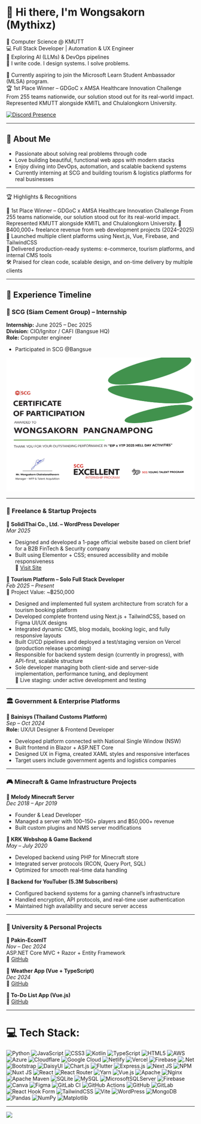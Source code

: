 # 👋 Hi there, I'm Wongsakorn (Mythixz)


🚀 Computer Science @ KMUTT  
💻 Full Stack Developer | Automation & UX Engineer  
🤖 Exploring AI (LLMs) & DevOps pipelines  
📌 I write code. I design systems. I solve problems.  

🎯 Currently aspiring to join the Microsoft Learn Student Ambassador (MLSA) program.  
🏆 1st Place Winner – GDGoC x AMSA Healthcare Innovation Challenge
From 255 teams nationwide, our solution stood out for its real-world impact.
Represented KMUTT alongside KMITL and Chulalongkorn University.


[![Discord Presence](https://lanyard.cnrad.dev/api/661916633958318090)](https://discord.com/users/661916633958318090)


---

## 🧠 About Me

- Passionate about solving real problems through code  
- Love building beautiful, functional web apps with modern stacks  
- Enjoy diving into DevOps, automation, and scalable backend systems  
- Currently interning at SCG and building tourism & logistics platforms for real businesses

---

🏆 Highlights & Recognitions

🥇 1st Place Winner – GDGoC x AMSA Healthcare Innovation Challenge
From 255 teams nationwide, our solution stood out for its real-world impact.
Represented KMUTT alongside KMITL and Chulalongkorn University.
💼 ฿400,000+ freelance revenue from web development projects (2024–2025)  
🚀 Launched multiple client platforms using Next.js, Vue, Firebase, and TailwindCSS  
🧩 Delivered production-ready systems: e-commerce, tourism platforms, and internal CMS tools  
🛠️ Praised for clean code, scalable design, and on-time delivery by multiple clients  

---


## 📌 Experience Timeline

### 🏢 SCG (Siam Cement Group) – Internship 
**Internship:** June 2025 – Dec 2025  
**Division:** CIO/Ignitor / CAFI (Bangsue HQ)  
**Role:** Copmputer engineer
- Participated in SCG @Bangsue

![SCG Certificate](https://raw.githubusercontent.com/Mythixz/Mythixz/main/SCGEIP.png)

---

### 💼 Freelance & Startup Projects

**🔹 SolidiThai Co., Ltd. – WordPress Developer**  
*Mar 2025*  
- Designed and developed a 1-page official website based on client brief for a B2B FinTech & Security company
- Built using Elementor + CSS; ensured accessibility and mobile responsiveness  
🔗 [Visit Site](https://www.solidithai.co.th)

**🔹 Tourism Platform – Solo Full Stack Developer**  
*Feb 2025 – Present*  
💼 Project Value: ~฿250,000
- Designed and implemented full system architecture from scratch for a tourism booking platform
- Developed complete frontend using Next.js + TailwindCSS, based on Figma UI/UX designs
- Integrated dynamic CMS, blog modals, booking logic, and fully responsive layouts
- Built CI/CD pipelines and deployed a test/staging version on Vercel (production release upcoming)
- Responsible for backend system design (currently in progress), with API-first, scalable structure
- Sole developer managing both client-side and server-side implementation, performance tuning, and deployment  
🔗 Live staging: under active development and testing

---

### 🏛️ Government & Enterprise Platforms

**🔹 Bainisys (Thailand Customs Platform)**  
*Sep – Oct 2024*  
**Role:** UX/UI Designer & Frontend Developer  
- Developed platform connected with National Single Window (NSW)  
- Built frontend in Blazor + ASP.NET Core  
- Designed UX in Figma, created XAML styles and responsive interfaces  
- Target users include government agents and logistics companies

---

### 🎮 Minecraft & Game Infrastructure Projects

**🔹 Melody Minecraft Server**  
*Dec 2018 – Apr 2019*  
- Founder & Lead Developer  
- Managed a server with 100–150+ players and ฿50,000+ revenue  
- Built custom plugins and NMS server modifications

**🔹 KRK Webshop & Game Backend**  
*May – July 2020*  
- Developed backend using PHP for Minecraft store  
- Integrated server protocols (RCON, Query Port, SQL)  
- Optimized for smooth real-time data handling

**🔹 Backend for YouTuber (5.3M Subscribers)**  
- Configured backend systems for a gaming channel’s infrastructure  
- Handled encryption, API protocols, and real-time user authentication  
- Maintained high availability and secure server access

---

### 🧪 University & Personal Projects

**🔹 Pakin-EcomIT**  
*Nov – Dec 2024*  
ASP.NET Core MVC + Razor + Entity Framework  
🔗 [GitHub](https://github.com/Mythixz/Pakin-EcomIT)

**🔹 Weather App (Vue + TypeScript)**  
*Dec 2024*  
🔗 [GitHub](https://github.com/Mythixz/vue-weather-check)

**🔹 To-Do List App (Vue.js)**  
🔗 [GitHub](https://github.com/Mythixz/vue-TodoList)

---


# 💻 Tech Stack:
![Python](https://img.shields.io/badge/python-3670A0?style=for-the-badge&logo=python&logoColor=ffdd54) ![JavaScript](https://img.shields.io/badge/javascript-%23323330.svg?style=for-the-badge&logo=javascript&logoColor=%23F7DF1E) ![CSS3](https://img.shields.io/badge/css3-%231572B6.svg?style=for-the-badge&logo=css3&logoColor=white) ![Kotlin](https://img.shields.io/badge/kotlin-%237F52FF.svg?style=for-the-badge&logo=kotlin&logoColor=white) ![TypeScript](https://img.shields.io/badge/typescript-%23007ACC.svg?style=for-the-badge&logo=typescript&logoColor=white) ![HTML5](https://img.shields.io/badge/html5-%23E34F26.svg?style=for-the-badge&logo=html5&logoColor=white) ![AWS](https://img.shields.io/badge/AWS-%23FF9900.svg?style=for-the-badge&logo=amazon-aws&logoColor=white) ![Azure](https://img.shields.io/badge/azure-%230072C6.svg?style=for-the-badge&logo=microsoftazure&logoColor=white) ![Cloudflare](https://img.shields.io/badge/Cloudflare-F38020?style=for-the-badge&logo=Cloudflare&logoColor=white) ![Google Cloud](https://img.shields.io/badge/GoogleCloud-%234285F4.svg?style=for-the-badge&logo=google-cloud&logoColor=white) ![Netlify](https://img.shields.io/badge/netlify-%23000000.svg?style=for-the-badge&logo=netlify&logoColor=#00C7B7) ![Vercel](https://img.shields.io/badge/vercel-%23000000.svg?style=for-the-badge&logo=vercel&logoColor=white) ![Firebase](https://img.shields.io/badge/firebase-%23039BE5.svg?style=for-the-badge&logo=firebase) ![.Net](https://img.shields.io/badge/.NET-5C2D91?style=for-the-badge&logo=.net&logoColor=white) ![Bootstrap](https://img.shields.io/badge/bootstrap-%238511FA.svg?style=for-the-badge&logo=bootstrap&logoColor=white) ![DaisyUI](https://img.shields.io/badge/daisyui-5A0EF8?style=for-the-badge&logo=daisyui&logoColor=white) ![Chart.js](https://img.shields.io/badge/chart.js-F5788D.svg?style=for-the-badge&logo=chart.js&logoColor=white) ![Flutter](https://img.shields.io/badge/Flutter-%2302569B.svg?style=for-the-badge&logo=Flutter&logoColor=white) ![Express.js](https://img.shields.io/badge/express.js-%23404d59.svg?style=for-the-badge&logo=express&logoColor=%2361DAFB) ![Next JS](https://img.shields.io/badge/Next-black?style=for-the-badge&logo=next.js&logoColor=white) ![NPM](https://img.shields.io/badge/NPM-%23CB3837.svg?style=for-the-badge&logo=npm&logoColor=white) ![Nuxt JS](https://img.shields.io/badge/Nuxt-002E3B?style=for-the-badge&logo=nuxt.js&logoColor=#00DC82) ![React](https://img.shields.io/badge/react-%2320232a.svg?style=for-the-badge&logo=react&logoColor=%2361DAFB) ![React Router](https://img.shields.io/badge/React_Router-CA4245?style=for-the-badge&logo=react-router&logoColor=white) ![Yarn](https://img.shields.io/badge/yarn-%232C8EBB.svg?style=for-the-badge&logo=yarn&logoColor=white) ![Vue.js](https://img.shields.io/badge/vue.js-%2335495e.svg?style=for-the-badge&logo=vuedotjs&logoColor=%234FC08D) ![Apache](https://img.shields.io/badge/apache-%23D42029.svg?style=for-the-badge&logo=apache&logoColor=white) ![Nginx](https://img.shields.io/badge/nginx-%23009639.svg?style=for-the-badge&logo=nginx&logoColor=white) ![Apache Maven](https://img.shields.io/badge/Apache%20Maven-C71A36?style=for-the-badge&logo=Apache%20Maven&logoColor=white) ![SQLite](https://img.shields.io/badge/sqlite-%2307405e.svg?style=for-the-badge&logo=sqlite&logoColor=white) ![MySQL](https://img.shields.io/badge/mysql-4479A1.svg?style=for-the-badge&logo=mysql&logoColor=white) ![MicrosoftSQLServer](https://img.shields.io/badge/Microsoft%20SQL%20Server-CC2927?style=for-the-badge&logo=microsoft%20sql%20server&logoColor=white) ![Firebase](https://img.shields.io/badge/firebase-a08021?style=for-the-badge&logo=firebase&logoColor=ffcd34) ![Canva](https://img.shields.io/badge/Canva-%2300C4CC.svg?style=for-the-badge&logo=Canva&logoColor=white) ![Figma](https://img.shields.io/badge/figma-%23F24E1E.svg?style=for-the-badge&logo=figma&logoColor=white) ![GitLab CI](https://img.shields.io/badge/gitlab%20CI-%23181717.svg?style=for-the-badge&logo=gitlab&logoColor=white) ![GitHub Actions](https://img.shields.io/badge/github%20actions-%232671E5.svg?style=for-the-badge&logo=githubactions&logoColor=white) ![GitHub](https://img.shields.io/badge/github-%23121011.svg?style=for-the-badge&logo=github&logoColor=white) ![GitLab](https://img.shields.io/badge/gitlab-%23181717.svg?style=for-the-badge&logo=gitlab&logoColor=white) ![React Hook Form](https://img.shields.io/badge/React%20Hook%20Form-%23EC5990.svg?style=for-the-badge&logo=reacthookform&logoColor=white) ![TailwindCSS](https://img.shields.io/badge/tailwindcss-%2338B2AC.svg?style=for-the-badge&logo=tailwind-css&logoColor=white) ![Vite](https://img.shields.io/badge/vite-%23646CFF.svg?style=for-the-badge&logo=vite&logoColor=white) ![WordPress](https://img.shields.io/badge/WordPress-%23117AC9.svg?style=for-the-badge&logo=WordPress&logoColor=white) ![MongoDB](https://img.shields.io/badge/MongoDB-%234ea94b.svg?style=for-the-badge&logo=mongodb&logoColor=white) ![Pandas](https://img.shields.io/badge/pandas-%23150458.svg?style=for-the-badge&logo=pandas&logoColor=white) ![NumPy](https://img.shields.io/badge/numpy-%23013243.svg?style=for-the-badge&logo=numpy&logoColor=white) ![Matplotlib](https://img.shields.io/badge/Matplotlib-%23ffffff.svg?style=for-the-badge&logo=Matplotlib&logoColor=black)

---
[![](https://visitcount.itsvg.in/api?id=Mythixz&icon=0&color=0)](https://visitcount.itsvg.in)

<!-- Proudly created with GPRM ( https://gprm.itsvg.in ) -->
